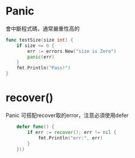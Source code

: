 # Panic
會中斷程式碼，通常嚴重性高的

```go
func testSize(size int) {
	if size <= 0 {
		err := errors.New("size is Zero")
		panic(err)
	}
	fmt.Println("Pass!")
}
```
# recover()
Panic 可搭配recover取的error，注意必須使用defer
```go
	defer func() {
		if err := recover(); err != nil {
			fmt.Println("err:", err)
		}
	}()
```

